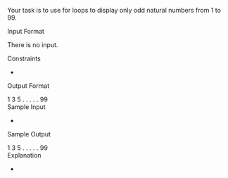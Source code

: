 Your task is to use for loops to display only odd natural numbers from 1 to 99.

Input Format

There is no input.

Constraints

-

Output Format

1
3
5
.
.
.
.
.
99  
Sample Input

-

Sample Output

1
3
5
.
.
.
.
.
99  
Explanation

-